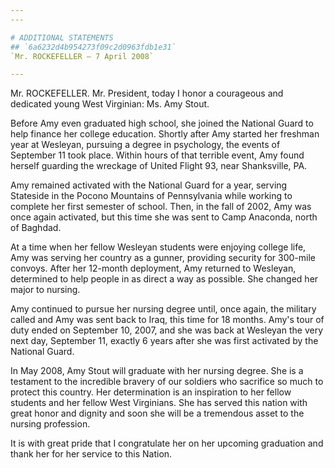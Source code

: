 ```yaml
---
---

# ADDITIONAL STATEMENTS
## `6a6232d4b954273f09c2d0963fdb1e31`
`Mr. ROCKEFELLER — 7 April 2008`

---
```


 Mr. ROCKEFELLER. Mr. President, today I honor a courageous and 
dedicated young West Virginian: Ms. Amy Stout.

Before Amy even graduated high school, she joined the National Guard 
to help finance her college education. Shortly after Amy started her 
freshman year at Wesleyan, pursuing a degree in psychology, the events 
of September 11 took place. Within hours of that terrible event, Amy 
found herself guarding the wreckage of United Flight 93, near 
Shanksville, PA.

Amy remained activated with the National Guard for a year, serving 
Stateside in the Pocono Mountains of Pennsylvania while working to 
complete her first semester of school. Then, in the fall of 2002, Amy 
was once again activated, but this time she was sent to Camp Anaconda, 
north of Baghdad.

At a time when her fellow Wesleyan students were enjoying college 
life, Amy was serving her country as a gunner, providing security for 
300-mile convoys. After her 12-month deployment, Amy returned to 
Wesleyan, determined to help people in as direct a way as possible. She 
changed her major to nursing.

Amy continued to pursue her nursing degree until, once again, the 
military called and Amy was sent back to Iraq, this time for 18 months. 
Amy's tour of duty ended on September 10, 2007, and she was back at 
Wesleyan the very next day, September 11, exactly 6 years after she was 
first activated by the National Guard.

In May 2008, Amy Stout will graduate with her nursing degree. She is 
a testament to the incredible bravery of our soldiers who sacrifice so 
much to protect this country. Her determination is an inspiration to 
her fellow students and her fellow West Virginians. She has served this 
nation with great honor and dignity and soon she will be a tremendous 
asset to the nursing profession.

It is with great pride that I congratulate her on her upcoming 
graduation and thank her for her service to this Nation.
